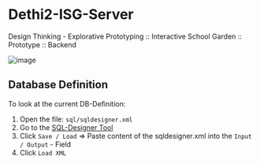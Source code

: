 # Dethi2-ISG-Server
Design Thinking - Explorative Prototyping :: Interactive School Garden :: Prototype :: Backend

![image](https://github.com/DixNSpitz/Dethi2-ISG-Server/assets/35075493/ebba96b6-5c27-41ac-802c-daf786d8f191)


## Database Definition
To look at the current DB-Definition:
1. Open the file: `sql/sqldesigner.xml`
2. Go to the [SQL-Designer Tool](https://sql.toad.cz/)
3. Click `Save / Load` => Paste content of the sqldesigner.xml into the `Input / Output` - Field
4. Click `Load XML`
